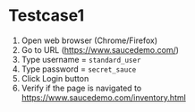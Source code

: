# Testcase1

1. Open web browser (Chrome/Firefox)
2. Go to URL (https://www.saucedemo.com/)
3. Type username = `standard_user`
4. Type password = `secret_sauce`
5. Click Login button
6. Verify if the page is navigated to https://www.saucedemo.com/inventory.html

